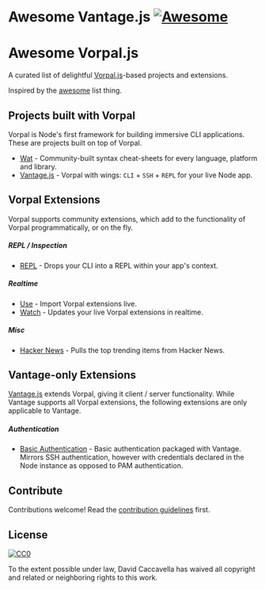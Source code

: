 # Awesome Vantage.js [![Awesome](https://cdn.rawgit.com/sindresorhus/awesome/d7305f38d29fed78fa85652e3a63e154dd8e8829/media/badge.svg)](https://github.com/sindresorhus/awesome)

# Awesome Vorpal.js

A curated list of delightful [Vorpal.js](https://github.com/dthree/vorpal)-based projects and extensions.

Inspired by the [awesome](https://github.com/sindresorhus/awesome) list thing.

## Projects built with Vorpal

Vorpal is Node's first framework for building immersive CLI applications. These are projects built on top of Vorpal.

- [Wat](https://github.com/dthree/wat) - Community-built syntax cheat-sheets for every language, platform and library.
- [Vantage.js](https://github.com/dthree/vantage) - Vorpal with wings: `CLI` + `SSH` + `REPL` for your live Node app.

## Vorpal Extensions

Vorpal supports community extensions, which add to the functionality of Vorpal programmatically, or on the fly.

##### REPL / Inspection

- [REPL](https://github.com/vorpaljs/vorpal-repl) - Drops your CLI into a REPL within your app's context.

##### Realtime

- [Use](https://github.com/vorpaljs/vorpal-use) - Import Vorpal extensions live.
- [Watch](https://github.com/vorpaljs/vorpal-watch) - Updates your live Vorpal extensions in realtime.

##### Misc

- [Hacker News](https://github.com/vorpaljs/vorpal-hacker-news) - Pulls the top trending items from Hacker News.

## Vantage-only Extensions

[Vantage.js](https://github.com/dthree/vantage) extends Vorpal, giving it client / server functionality. While Vantage supports all Vorpal extensions, the following extensions are only applicable to Vantage.

##### Authentication

- [Basic Authentication](https://github.com/vantagejs/vantage-auth-basic) - Basic authentication packaged with Vantage. Mirrors SSH authentication, however with credentials declared in the Node instance as opposed to PAM authentication.

## Contribute

Contributions welcome! Read the [contribution guidelines](contributing.md) first.

## License

[![CC0](http://i.creativecommons.org/p/zero/1.0/88x31.png)](http://creativecommons.org/publicdomain/zero/1.0/)

To the extent possible under law, David Caccavella has waived all copyright and related or neighboring rights to this work.
